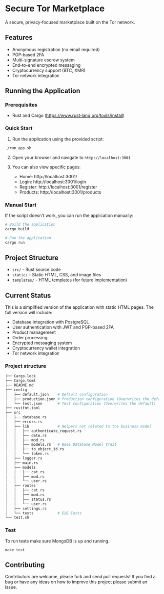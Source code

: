 # Secure Tor Marketplace

A secure, privacy-focused marketplace built on the Tor network.

## Features

- Anonymous registration (no email required)
- PGP-based 2FA
- Multi-signature escrow system
- End-to-end encrypted messaging
- Cryptocurrency support (BTC, XMR)
- Tor network integration

## Running the Application

### Prerequisites

- Rust and Cargo (https://www.rust-lang.org/tools/install)

### Quick Start

1. Run the application using the provided script:

```bash
./run_app.sh
```

2. Open your browser and navigate to `http://localhost:3001`

3. You can also view specific pages:
   - Home: http://localhost:3001/
   - Login: http://localhost:3001/login
   - Register: http://localhost:3001/register
   - Products: http://localhost:3001/products

### Manual Start

If the script doesn't work, you can run the application manually:

```bash
# Build the application
cargo build

# Run the application
cargo run
```

## Project Structure

- `src/` - Rust source code
- `static/` - Static HTML, CSS, and image files
- `templates/` - HTML templates (for future implementation)

## Current Status

This is a simplified version of the application with static HTML pages. The full version will include:

- Database integration with PostgreSQL
- User authentication with JWT and PGP-based 2FA
- Product management
- Order processing
- Encrypted messaging system
- Cryptocurrency wallet integration
- Tor network integration

### Project structure

```bash
├── Cargo.lock
├── Cargo.toml
├── README.md
├── config
│   ├── default.json    # Default configuration
│   ├── production.json # Production configuration (Overwrites the default)
│   └── test.json       # Test configuration (Overwrites the default)
├── rustfmt.toml
├── src
│   ├── database.rs
│   ├── errors.rs
│   ├── lib             # Helpers not related to the business model
│   │   ├── authenticate_request.rs
│   │   ├── date.rs
│   │   ├── mod.rs
│   │   ├── models.rs   # Base Database Model trait
│   │   ├── to_object_id.rs
│   │   └── token.rs
│   ├── logger.rs
│   ├── main.rs
│   ├── models
│   │   ├── cat.rs
│   │   ├── mod.rs
│   │   └── user.rs
│   ├── routes
│   │   ├── cat.rs
│   │   ├── mod.rs
│   │   ├── status.rs
│   │   └── user.rs
│   ├── settings.rs
│   └── tests           # E2E Tests
└── test.sh
```

### Test
To run tests make sure MongoDB is up and running.
```
make test
```

## Contributing

Contributors are welcome, please fork and send pull requests! If you find a bug
or have any ideas on how to improve this project please submit an issue.
